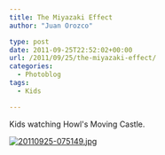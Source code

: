 ```yaml
---
title: The Miyazaki Effect
author: "Juan Orozco" 

type: post
date: 2011-09-25T22:52:02+00:00
url: /2011/09/25/the-miyazaki-effect/
categories:
  - Photoblog
tags:
  - Kids

---
```

Kids watching Howl's Moving Castle. 

[<img src="http://juanthedesigner.files.wordpress.com/2011/09/20110925-075149.jpg?w=580" alt="20110925-075149.jpg" class="alignnone size-full" data-recalc-dims="1" />][1]

 [1]: http://juanthedesigner.files.wordpress.com/2011/09/20110925-075149.jpg?w=580